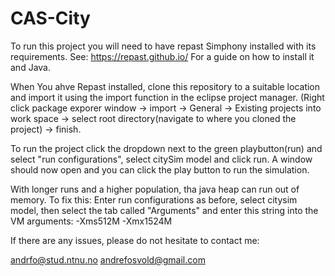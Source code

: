 # CAS-City

To run this project you will need to have repast Simphony installed with its requirements. 
See: https://repast.github.io/  For a guide on how to install it and Java.

When You ahve Repast installed, clone this repository to a suitable location and import it using the import function in the eclipse project manager. (Right click package exporer window -> import -> General -> Existing projects into work space -> select root directory(navigate to where you cloned the project) -> finish.

To run the project click the dropdown next to the green playbutton(run) and select "run configurations", select citySim model and click run. A window should now open and you can click the play button to run the simulation.

With longer runs and a higher population, tha java heap can run out of memory. To fix this: 
Enter run configurations as before, select citysim model, then select the tab called "Arguments" and enter this string into the VM arguments: -Xms512M -Xmx1524M

If there are any issues, please do not hesitate to contact me:

andrfo@stud.ntnu.no 
andrefosvold@gmail.com
